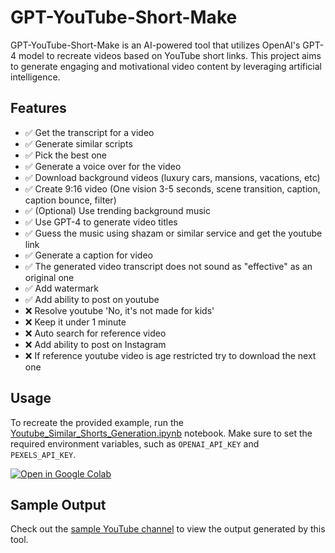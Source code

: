 # GPT-YouTube-Short-Make

GPT-YouTube-Short-Make is an AI-powered tool that utilizes OpenAI's GPT-4 model to recreate videos based on YouTube short links. This project aims to generate engaging and motivational video content by leveraging artificial intelligence.

## Features

- ✅ Get the transcript for a video
- ✅ Generate similar scripts
- ✅ Pick the best one
- ✅ Generate a voice over for the video
- ✅ Download background videos (luxury cars, mansions, vacations, etc)
- ✅ Create 9:16 video (One vision 3-5 seconds, scene transition, caption, caption bounce, filter)
- ✅ (Optional) Use trending background music
- ✅ Use GPT-4 to generate video titles
- ✅ Guess the music using shazam or similar service and get the youtube link
- ✅ Generate a caption for video
- ✅ The generated video transcript does not sound as "effective" as an original one
- ✅ Add watermark
- ✅ Add ability to post on youtube
- ❌ Resolve youtube 'No, it's not made for kids'
- ❌ Keep it under 1 minute
- ❌ Auto search for reference video
- ❌ Add ability to post on Instagram
- ❌ If reference youtube video is age restricted try to download the next one

## Usage

To recreate the provided example, run the [Youtube_Similar_Shorts_Generation.ipynb](https://github.com/enterprisium/SocialGPT/blob/main/Youtube_Similar_Shorts_Genration.ipynb) notebook. Make sure to set the required environment variables, such as `OPENAI_API_KEY` and `PEXELS_API_KEY`.

[![Open in Google Colab](https://colab.research.google.com/assets/colab-badge.svg)](https://colab.research.google.com/github/enterprisium/SocialGPT/blob/main/Youtube_Similar_Shorts_Genration.ipynb)

## Sample Output

Check out the [sample YouTube channel](https://www.youtube.com/@Enterprisium/shorts) to view the output generated by this tool.
